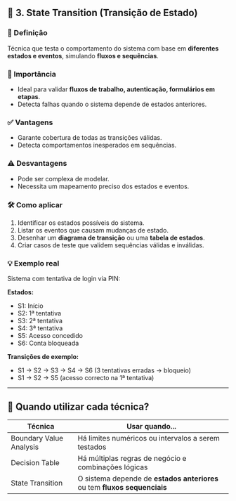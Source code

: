 ## 🔷 3. State Transition (Transição de Estado)

### 📘 Definição
Técnica que testa o comportamento do sistema com base em **diferentes estados e eventos**, simulando **fluxos e sequências**.

### 🎯 Importância
- Ideal para validar **fluxos de trabalho, autenticação, formulários em etapas**.
- Detecta falhas quando o sistema depende de estados anteriores.

### ✅ Vantagens
- Garante cobertura de todas as transições válidas.
- Detecta comportamentos inesperados em sequências.

### ⚠️ Desvantagens
- Pode ser complexa de modelar.
- Necessita um mapeamento preciso dos estados e eventos.

### 🛠️ Como aplicar
1. Identificar os estados possíveis do sistema.
2. Listar os eventos que causam mudanças de estado.
3. Desenhar um **diagrama de transição** ou uma **tabela de estados**.
4. Criar casos de teste que validem sequências válidas e inválidas.

### 💡 Exemplo real
Sistema com tentativa de login via PIN:

**Estados:**
- S1: Início
- S2: 1ª tentativa
- S3: 2ª tentativa
- S4: 3ª tentativa
- S5: Acesso concedido
- S6: Conta bloqueada

**Transições de exemplo:**
- S1 → S2 → S3 → S4 → S6 (3 tentativas erradas → bloqueio)
- S1 → S2 → S5 (acesso correcto na 1ª tentativa)

---

## 📌 Quando utilizar cada técnica?

| Técnica                  | Usar quando...                                      |
|--------------------------|-----------------------------------------------------|
| Boundary Value Analysis  | Há limites numéricos ou intervalos a serem testados |
| Decision Table           | Há múltiplas regras de negócio e combinações lógicas|
| State Transition         | O sistema depende de **estados anteriores** ou tem **fluxos sequenciais** |
